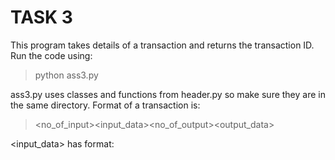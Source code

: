 # TASK 3
This program takes details of a transaction and returns the transaction ID.
Run the code using:
>python ass3.py

ass3.py uses classes and functions from header.py so make sure they are in the same directory.
Format of a transaction is:
><no_of_input><input_data><no_of_output><output_data>

<input_data> has format:
